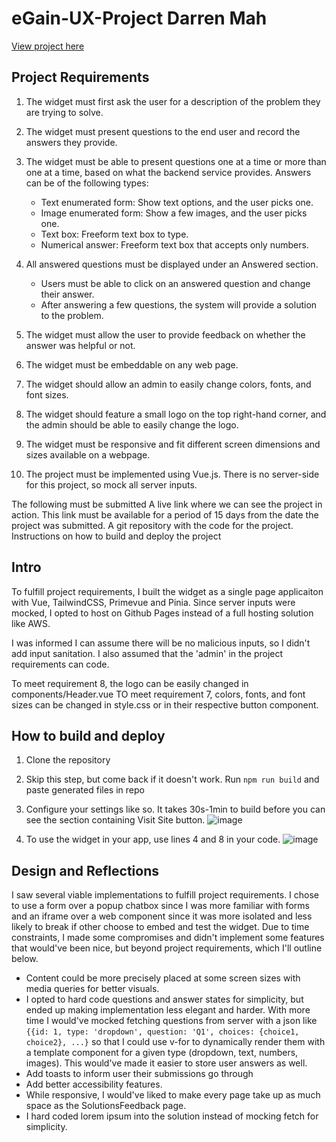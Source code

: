 # eGain-UX-Project Darren Mah

[View project here](https://phlegmmignon.github.io/eGain-UX-Project)

## Project Requirements

1. The widget must first ask the user for a description of the problem they are trying to solve.
2. The widget must present questions to the end user and record the answers they provide.
3. The widget must be able to present questions one at a time or more than one at a time, based on what
   the backend service provides. Answers can be of the following types:
   - Text enumerated form: Show text options, and the user picks one.
   - Image enumerated form: Show a few images, and the user picks one.
   - Text box: Freeform text box to type.
   - Numerical answer: Freeform text box that accepts only numbers.

4. All answered questions must be displayed under an Answered section.
   - Users must be able to click on an answered question and change their answer.
   - After answering a few questions, the system will provide a solution to the problem.

5. The widget must allow the user to provide feedback on whether the answer was helpful or not.
6. The widget must be embeddable on any web page.
7. The widget should allow an admin to easily change colors, fonts, and font sizes.
8. The widget should feature a small logo on the top right-hand corner, and the admin should be able to
   easily change the logo.
9. The widget must be responsive and fit different screen dimensions and sizes available on a webpage.
10. The project must be implemented using Vue.js. There is no server-side for this project, so mock all server
    inputs.

The following must be submitted
A live link where we can see the project in action. This link must be available for a period of 15
days from the date the project was submitted.
A git repository with the code for the project.
Instructions on how to build and deploy the project

## Intro

To fulfill project requirements, I built the widget as a single page applicaiton with Vue, TailwindCSS, Primevue and Pinia. Since server inputs were mocked, I opted to host on Github Pages instead of a full hosting solution like AWS.

I was informed I can assume there will be no malicious inputs, so I didn't add input sanitation. I also assumed that the 'admin' in the project requirements can code.

To meet requirement 8, the logo can be easily changed in components/Header.vue
TO meet requirement 7, colors, fonts, and font sizes can be changed in style.css or in their respective button component.

## How to build and deploy

1. Clone the repository
2. Skip this step, but come back if it doesn't work. Run `npm run build` and paste generated files in repo
3. Configure your settings like so. It takes 30s-1min to build before you can see the section containing Visit Site button.
   ![image](https://github.com/user-attachments/assets/a427eb9c-4c85-42e9-9fba-50e1f6b43edc)


5. To use the widget in your app, use lines 4 and 8 in your code.
   ![image](https://github.com/user-attachments/assets/766c752e-970f-46c0-ac64-dd6f1e8ee110)


## Design and Reflections

I saw several viable implementations to fulfill project requirements. I chose to use a form over a popup chatbox since I was more familiar with forms and an iframe over a web component since it was more isolated and less likely to break if other choose to embed and test the widget.
Due to time constraints, I made some compromises and didn't implement some features that would've been nice, but beyond project requirements, which I'll outline below.

- Content could be more precisely placed at some screen sizes with media queries for better visuals.
- I opted to hard code questions and answer states for simplicity, but ended up making implementation less elegant and harder. With more time I would've mocked fetching questions from server with a json like `{{id: 1, type: 'dropdown', question: 'Q1', choices: {choice1, choice2}, ...}` so that I could use v-for to dynamically render them with a template component for a given type (dropdown, text, numbers, images). This would've made it easier to store user answers as well.
- Add toasts to inform user their submissions go through
- Add better accessibility features.
- While responsive, I would've liked to make every page take up as much space as the SolutionsFeedback page.
- I hard coded lorem ipsum into the solution instead of mocking fetch for simplicity.
